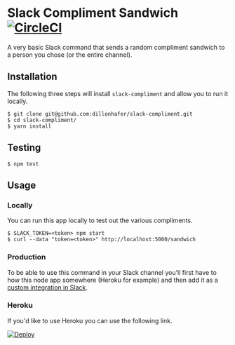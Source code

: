 # Slack Compliment Sandwich [![CircleCI](https://circleci.com/gh/dillonhafer/slack-compliment/tree/master.svg?style=svg)](https://circleci.com/gh/dillonhafer/slack-compliment/tree/master)

A very basic Slack command that sends a random compliment sandwich to a person you chose
(or the entire channel).

## Installation

The following three steps will install `slack-compliment` and allow you to run
it locally.

```
$ git clone git@github.com:dillonhafer/slack-compliment.git
$ cd slack-compliment/
$ yarn install
```

## Testing

```
$ npm test
```

## Usage

### Locally

You can run this app locally to test out the various compliments.

```
$ SLACK_TOKEN=<token> npm start
$ curl --data "token=<token>" http://localhost:5000/sandwich
```

### Production

To be able to use this command in your Slack channel you'll first have to how
this node app somewhere (Heroku for example) and then add it as a [custom
integration in Slack](https://api.slack.com/slash-commands).

### Heroku

If you'd like to use Heroku you can use the following link.

[![Deploy](https://www.herokucdn.com/deploy/button.svg)](https://heroku.com/deploy?template=https://github.com/dillonhafer/slack-compliment/tree/master)
